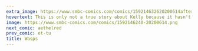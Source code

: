 ```yaml
---
extra_image: https://www.smbc-comics.com/comics/159214632620200614after.png
hovertext: This is only not a true story about Kelly because it hasn't happened *yet*.
image: https://www.smbc-comics.com/comics/1592146240-20200614.png
next_comic: aethelred
prev_comic: et-tu
title: Wasps
---
```


